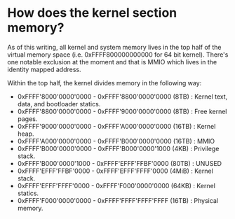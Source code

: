 # How does the kernel section memory?

As of this writing, all kernel and system memory lives in the top half of the
virtual memory space (i.e. 0xFFFF800000000000 for 64 bit kernel). There's one
notable exclusion at the moment and that is MMIO which lives in the identity
mapped address.

Within the top half, the kernel divides memory in the following way:

* 0xFFFF'8000'0000'0000 - 0xFFFF'8800'0000'0000 (8TB)  : Kernel text, data, and
bootloader statics.
* 0xFFFF'8800'0000'0000 - 0xFFFF'9000'0000'0000 (8TB)  : Free kernel pages.
* 0xFFFF'9000'0000'0000 - 0xFFFF'A000'0000'0000 (16TB) : Kernel heap.
* 0xFFFF'A000'0000'0000 - 0xFFFF'B000'0000'0000 (16TB) : MMIO
* 0xFFFF'B000'0000'0000 - 0xFFFF'B000'0000'1000 (4KB)  : Privilege stack.
* 0xFFFF'B000'0000'1000 - 0xFFFF'EFFF'FFBF'0000 (80TB) : UNUSED
* 0xFFFF'EFFF'FFBF'0000 - 0xFFFF'EFFF'FFFF'0000 (4MiB) : Kernel stack.
* 0xFFFF'EFFF'FFFF'0000 - 0xFFFF'F000'0000'0000 (64KB) : Kernel statics.
* 0xFFFF'F000'0000'0000 - 0xFFFF'FFFF'FFFF'FFFF (16TB) : Physical memory. 

